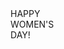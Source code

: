 <html>
<head>
<link rel  = "stylesheet" type = "text/css" href = "style.css">
<link href="https://fonts.googleapis.com/css?family=Roboto" rel="stylesheet">


</head>


<body>
	<div id="particles-js">
<div class="letter">
  <div class="envelope">
    <div class="envelope-flap"></div>
    <div class="envelope-paper"></div>
    <div class="envelope-detail"></div>
  </div>
  <div class="paper">
    <div class="paper-content">
      <div class="paper-close"></div>
     <span>HAPPY <br>WOMEN'S <br>DAY!</span>
    </div>
  </div>
</div>

<!-- particles.js container -->
<script src="http://cdn.jsdelivr.net/particles.js/2.0.0/particles.min.js"></script>
 </div> 



<script src = "main.js"></script>
<script src="particles.js"></script> 

</body>
</html>
